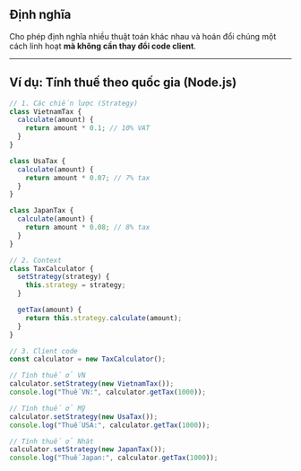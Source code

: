 ## Định nghĩa
Cho phép định nghĩa nhiều thuật toán khác nhau và hoán đổi chúng một cách linh hoạt **mà không cần thay đổi code client**.  

---

## Ví dụ: Tính thuế theo quốc gia (Node.js)

```js
// 1. Các chiến lược (Strategy)
class VietnamTax {
  calculate(amount) {
    return amount * 0.1; // 10% VAT
  }
}

class UsaTax {
  calculate(amount) {
    return amount * 0.07; // 7% tax
  }
}

class JapanTax {
  calculate(amount) {
    return amount * 0.08; // 8% tax
  }
}

// 2. Context
class TaxCalculator {
  setStrategy(strategy) {
    this.strategy = strategy;
  }

  getTax(amount) {
    return this.strategy.calculate(amount);
  }
}

// 3. Client code
const calculator = new TaxCalculator();

// Tính thuế ở VN
calculator.setStrategy(new VietnamTax());
console.log("Thuế VN:", calculator.getTax(1000));

// Tính thuế ở Mỹ
calculator.setStrategy(new UsaTax());
console.log("Thuế USA:", calculator.getTax(1000));

// Tính thuế ở Nhật
calculator.setStrategy(new JapanTax());
console.log("Thuế Japan:", calculator.getTax(1000));

